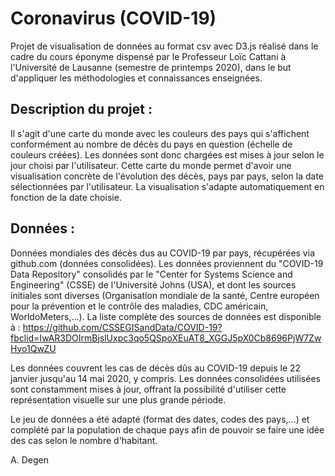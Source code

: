 # Coronavirus (COVID-19)

Projet de visualisation de données au format csv avec D3.js réalisé dans le cadre du cours éponyme dispensé par le Professeur Loïc Cattani à l'Université de Lausanne (semestre de printemps 2020), dans le but d'appliquer les méthodologies et connaissances enseignées.

## Description du projet :

Il s'agit d'une carte du monde avec les couleurs des pays qui s'affichent conformément au nombre de décès du pays en question (échelle de couleurs créées). Les données sont donc chargées est mises à jour selon le jour choisi par l'utilisateur. Cette carte du monde permet d'avoir une visualisation concrète de l'évolution des décès, pays par pays, selon la date sélectionnées par l'utilisateur. La visualisation s'adapte automatiquement en fonction de la date choisie. 

## Données :

Données mondiales des décès dus au COVID-19 par pays, récupérées via github.com (données consolidées). Les données proviennent du "COVID-19 Data Repository" consolidés par le "Center for Systems Science and Engineering" (CSSE) de l'Université Johns (USA), et dont les sources initiales sont diverses (Organisation mondiale de la santé, Centre européen pour la prévention et le contrôle des maladies, CDC américain, WorldoMeters,...). La liste complète des sources de données est disponible à : https://github.com/CSSEGISandData/COVID-19?fbclid=IwAR3DOIrmBjslUxpc3qo5QSpoXEuAT8_XGGJ5pX0Cb8696PjW7ZwHyo1QwZU

Les données couvrent les cas de décès dûs au COVID-19 depuis le 22 janvier jusqu'au 14 mai 2020, y compris. Les données consolidées utilisées sont constamment mises à jour, offrant la possibilité d'utiliser cette représentation visuelle sur une plus grande période.

Le jeu de données a été adapté (format des dates, codes des pays,...) et complété par la population de chaque pays afin de pouvoir se faire une idée des cas selon le nombre d'habitant. 

A. Degen